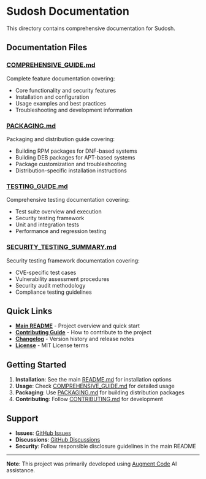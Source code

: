 # Sudosh Documentation

This directory contains comprehensive documentation for Sudosh.

## Documentation Files

### **[COMPREHENSIVE_GUIDE.md](COMPREHENSIVE_GUIDE.md)**
Complete feature documentation covering:
- Core functionality and security features
- Installation and configuration
- Usage examples and best practices
- Troubleshooting and development information

### **[PACKAGING.md](PACKAGING.md)**
Packaging and distribution guide covering:
- Building RPM packages for DNF-based systems
- Building DEB packages for APT-based systems
- Package customization and troubleshooting
- Distribution-specific installation instructions

### **[TESTING_GUIDE.md](TESTING_GUIDE.md)**
Comprehensive testing documentation covering:
- Test suite overview and execution
- Security testing framework
- Unit and integration tests
- Performance and regression testing

### **[SECURITY_TESTING_SUMMARY.md](SECURITY_TESTING_SUMMARY.md)**
Security testing framework documentation covering:
- CVE-specific test cases
- Vulnerability assessment procedures
- Security audit methodology
- Compliance testing guidelines

## Quick Links

- **[Main README](../README.md)** - Project overview and quick start
- **[Contributing Guide](../CONTRIBUTING.md)** - How to contribute to the project
- **[Changelog](../CHANGELOG.md)** - Version history and release notes
- **[License](../LICENSE)** - MIT License terms

## Getting Started

1. **Installation**: See the main [README.md](../README.md) for installation options
2. **Usage**: Check [COMPREHENSIVE_GUIDE.md](COMPREHENSIVE_GUIDE.md) for detailed usage
3. **Packaging**: Use [PACKAGING.md](PACKAGING.md) for building distribution packages
4. **Contributing**: Follow [CONTRIBUTING.md](../CONTRIBUTING.md) for development

## Support

- **Issues**: [GitHub Issues](https://github.com/sandinak/sudosh/issues)
- **Discussions**: [GitHub Discussions](https://github.com/sandinak/sudosh/discussions)
- **Security**: Follow responsible disclosure guidelines in the main README

---

**Note**: This project was primarily developed using [Augment Code](https://www.augmentcode.com) AI assistance.
